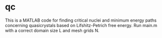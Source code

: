 # qc
This is a MATLAB code for finding critical nuclei and minimum energy paths concerning quasicrystals based on Lifshitz-Petrich free energy.
Run main.m with a correct domain size L and mesh grids N. 
